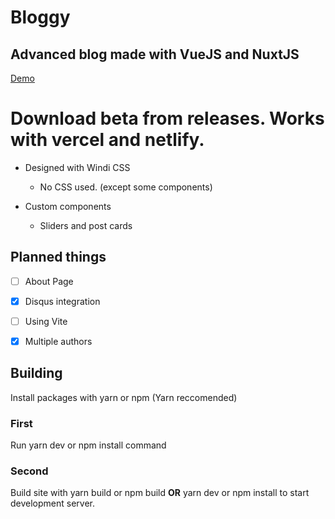 # Bloggy

## Advanced blog made with VueJS and NuxtJS
[Demo](https://blog.mehmetali345.xyz)

# Download beta from releases. Works with vercel and netlify.

- Designed with Windi CSS
  
  - No CSS used. (except some components)

- Custom components 
  
  - Sliders and post cards

## Planned things

- [ ] About Page

- [x] Disqus integration

- [ ] Using Vite

- [x] Multiple authors

 ## Building
 Install packages with yarn or npm (Yarn reccomended)
 ### First
 Run yarn dev or npm install command
 ### Second
 Build site with yarn build or npm build **OR**
 yarn dev or npm install to start development server. 
